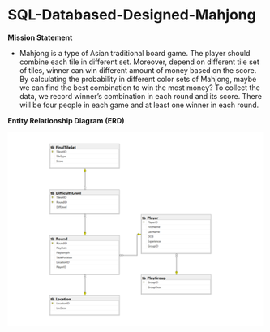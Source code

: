 # SQL-Databased-Designed-Mahjong

**Mission Statement**
- Mahjong is a type of Asian traditional board game. The player should combine each tile in different set. Moreover, depend on different tile set of tiles, winner can win different amount of money based on the score. By calculating the probability in different color sets of Mahjong, maybe we can find the best combination to win the most money? To collect the data, we record winner’s combination in each round and its score. There will be four people in each game and at least one winner in each round.

**Entity Relationship Diagram (ERD)**

![](https://github.com/amandalee0517/SQL-Databased-Designed-Mahjong/blob/main/Screenshot%202020-12-18%20003325.png)
